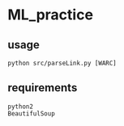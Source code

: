 # ML_practice

usage
----------------
    python src/parseLink.py [WARC]


requirements
----------------
    python2
    BeautifulSoup
